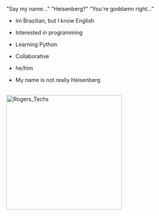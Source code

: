 "Say my name..."
"Heisenberg?"
"You're goddamn right..."
- Im Brazilian, but I know English
- Interested in programming
- Learning Python
- Collaborative
- he/him
- My name is not really Heisenberg


  <center>
<div style="display: inline_block"><br>
  <img align="center" alt="Rogers_Techs" height="300" width="300"
src="https://img.quizur.com/f/img64792a838739d6.27767159.png?lastEdited=1685662341">
